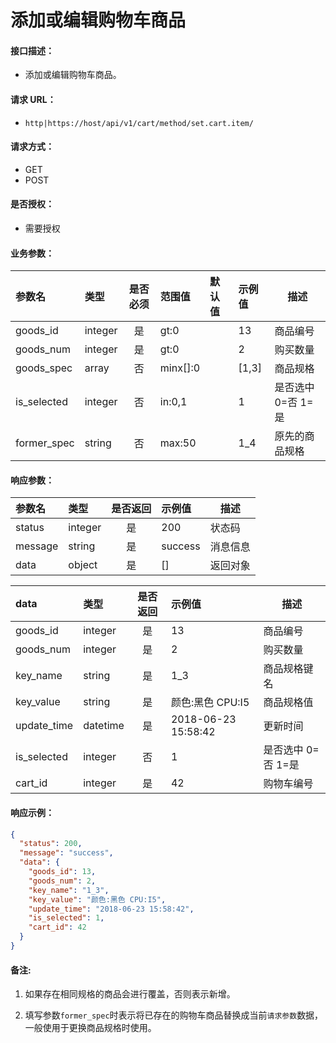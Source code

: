 # 添加或编辑购物车商品

#### 接口描述：
- 添加或编辑购物车商品。

#### 请求 URL：
- `http|https://host/api/v1/cart/method/set.cart.item/`

#### 请求方式：
- GET
- POST

#### 是否授权：
- 需要授权

#### 业务参数：
|参数名|类型|是否必须|范围值|默认值|示例值|描述|
|:----|:---|:---:|:-----|:-----|:-----|-----|
|goods_id |integer |是 |gt:0 | |13 |商品编号 |
|goods_num |integer |是 |gt:0 | |2 |购买数量 |
|goods_spec |array |否 |minx[]:0 | |[1,3] |商品规格 |
|is_selected |integer |否 |in:0,1 | |1 |是否选中 0=否 1=是 |
|former_spec |string |否 |max:50 | |1_4 |原先的商品规格 |

#### 响应参数：
|参数名|类型|是否返回|示例值|描述|
|:-----|:-----|:---:|:-----|-----|
|status |integer |是 |200 |状态码 |
|message |string |是 |success |消息信息 |
|data |object |是 |[] |返回对象 |

|data|类型|是否返回|示例值|描述|
|:-----|:-----|:---:|:-----|-----|
|goods_id |integer |是 |13 |商品编号 |
|goods_num |integer |是 |2 |购买数量 |
|key_name |string |是 |1_3 |商品规格键名 |
|key_value |string |是 |颜色:黑色 CPU:I5 |商品规格值 |
|update_time |datetime |是 |2018-06-23 15:58:42 |更新时间 |
|is_selected |integer |否 |1 |是否选中 0=否 1=是 |
|cart_id |integer |是 |42 |购物车编号 |

#### 响应示例：
```json
{
  "status": 200,
  "message": "success",
  "data": {
    "goods_id": 13,
    "goods_num": 2,
    "key_name": "1_3",
    "key_value": "颜色:黑色 CPU:I5",
    "update_time": "2018-06-23 15:58:42",
    "is_selected": 1,
    "cart_id": 42
  }
}
```

#### 备注:
1. 如果存在相同规格的商品会进行覆盖，否则表示新增。

2. 填写参数`former_spec`时表示将已存在的购物车商品替换成当前`请求参数`数据，一般使用于更换商品规格时使用。